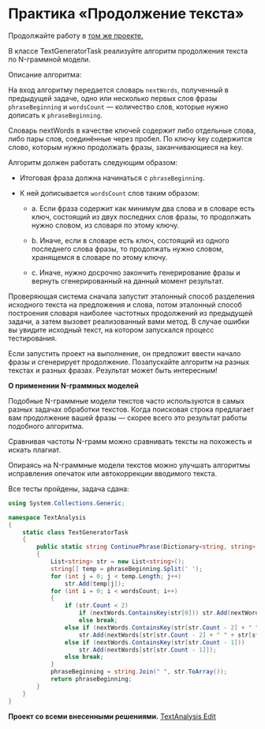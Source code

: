 # Практика «Продолжение текста»

Продолжайте работу в [том же проекте.](TextAnalysis.zip)

В классе TextGeneratorTask реализуйте алгоритм продолжения текста по N-граммной модели.

Описание алгоритма:

На вход алгоритму передается словарь `nextWords`, полученный в предыдущей задаче, одно или несколько первых слов фразы `phraseBeginning` и `wordsCount` — количество слов, которые нужно дописать к `phraseBeginning`.

Словарь nextWords в качестве ключей содержит либо отдельные слова, либо пары слов, соединённые через пробел. По ключу key содержится слово, которым нужно продолжать фразы, заканчивающиеся на key.

Алгоритм должен работать следующим образом:

- Итоговая фраза должна начинаться с `phraseBeginning`.

- К ней дописывается `wordsCount` слов таким образом:

    - a. Если фраза содержит как минимум два слова и в словаре есть ключ, состоящий из двух последних слов фразы, то продолжать нужно словом, из словаря по этому ключу.

    - b. Иначе, если в словаре есть ключ, состоящий из одного последнего слова фразы, то продолжать нужно словом, хранящемся в словаре по этому ключу.

    - c. Иначе, нужно досрочно закончить генерирование фразы и вернуть сгенерированный на данный момент результат.

Проверяющая система сначала запустит эталонный способ разделения исходного текста на предложения и слова, потом эталонный способ построения словаря наиболее частотных продолжений из предыдущей задачи, а затем вызовет реализованный вами метод. В случае ошибки вы увидите исходный текст, на котором запускался процесс тестирования.

Если запустить проект на выполнение, он предложит ввести начало фразы и сгенерирует продолжение. Позапускайте алгоритм на разных текстах и разных фразах. Результат может быть интересным!

**О применении N-граммных моделей**

Подобные N-граммные модели текстов часто используются в самых разных задачах обработки текстов. Когда поисковая строка предлагает вам продолжение вашей фразы — скорее всего это результат работы подобного алгоритма.

Сравнивая частоты N-грамм можно сравнивать тексты на похожесть и искать плагиат.

Опираясь на N-граммные модели текстов можно улучшать алгоритмы исправления опечаток или автокоррекции вводимого текста.


Все тесты пройдены, задача сдана:
```cs
using System.Collections.Generic;

namespace TextAnalysis
{
    static class TextGeneratorTask
    {
        public static string ContinuePhrase(Dictionary<string, string> nextWords, string phraseBeginning, int wordsCount)
        {
            List<string> str = new List<string>();
            string[] temp = phraseBeginning.Split(' ');
            for (int j = 0; j < temp.Length; j++)
                str.Add(temp[j]);
            for (int i = 0; i < wordsCount; i++)
            {
                if (str.Count < 2)
                    if (nextWords.ContainsKey(str[0])) str.Add(nextWords[str[0]]);
                    else break;
                else if (nextWords.ContainsKey(str[str.Count - 2] + " " + str[str.Count - 1]))
                    str.Add(nextWords[str[str.Count - 2] + " " + str[str.Count - 1]]);
                else if (nextWords.ContainsKey(str[str.Count - 1]))
                    str.Add(nextWords[str[str.Count - 1]]);
                else break;
            }
            phraseBeginning = string.Join(" ", str.ToArray());
            return phraseBeginning;
        }
    }
}
```

**Проект со всеми внесенными решениями.**
[TextAnalysis Edit](TextAnalysis_Edit.zip)